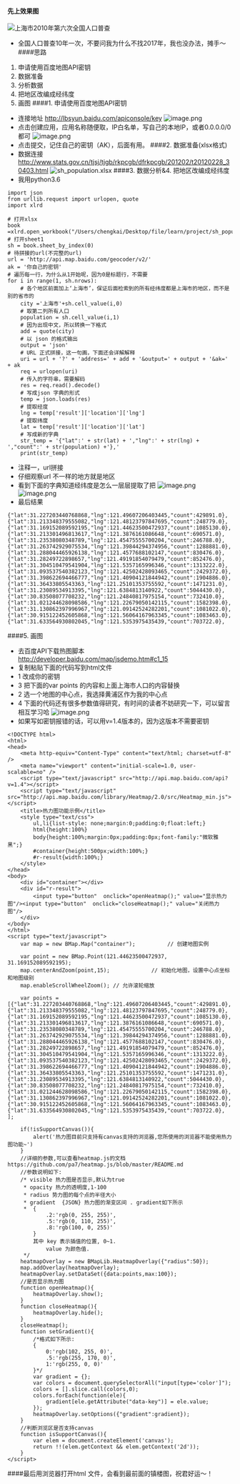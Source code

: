 #### 先上效果图
![上海市2010年第六次全国人口普查](http://upload-images.jianshu.io/upload_images/6634703-6f03b82926a58331.png?imageMogr2/auto-orient/strip%7CimageView2/2/w/1240)
- 全国人口普查10年一次，不要问我为什么不找2017年，我也没办法，摊手～
####思路
1. 申请使用百度地图API密钥
2. 数据准备
3. 分析数据
4. 把地区改编成经纬度
5. 画图
####1. 申请使用百度地图API密钥
- 连接地址
http://lbsyun.baidu.com/apiconsole/key
![image.png](http://upload-images.jianshu.io/upload_images/6634703-f557b0d9559d53be.png?imageMogr2/auto-orient/strip%7CimageView2/2/w/1240)
- 点击创建应用，应用名称随便取，IP白名单，写自己的本地IP，或者0.0.0.0/0 都可
![image.png](http://upload-images.jianshu.io/upload_images/6634703-8da003c4b79b6040.png?imageMogr2/auto-orient/strip%7CimageView2/2/w/1240)
- 点击提交，记住自己的密钥（AK），后面有用。
####2. 数据准备(xlsx格式)
- 数据连接
http://www.stats.gov.cn/tjsj/tjgb/rkpcgb/dfrkpcgb/201202/t20120228_30403.html
![sh_population.xlsx](http://upload-images.jianshu.io/upload_images/6634703-4fc7c695210c5b35.png?imageMogr2/auto-orient/strip%7CimageView2/2/w/1240)
####3. 数据分析&4. 把地区改编成经纬度
- 我用python3.6
```
import json
from urllib.request import urlopen, quote
import xlrd

# 打开xlsx
book =xlrd.open_workbook("/Users/chengkai/Desktop/file/learn/project/sh_population/sh_population.xlsx")
# 打开sheet1
sh = book.sheet_by_index(0)
# 待拼接的url(不完整的url)
url = 'http://api.map.baidu.com/geocoder/v2/'
ak = '你自己的密钥'
# 遍历每一行，为什么从1开始呢，因为0是标题行，不需要
for i in range(1, sh.nrows):
    # 各个地区前面加上‘上海市’，保证后面检索到的所有经纬度都是上海市的地区，而不是别的省市的
    city ='上海市'+sh.cell_value(i,0)
    # 取第二列所有人口
    population = sh.cell_value(i,1)
    # 因为出现中文，所以转换一下格式
    add = quote(city)
    # 以 json 的格式输出
    output = 'json'
    # URL 正式拼接，这一句画，下面还会详解解释
    uri = url + '?' + 'address=' + add + '&output=' + output + '&ak=' + ak
    req = urlopen(uri)
    # 传入的字符串，需要解码
    res = req.read().decode()
    # 写成json 字典的形式
    temp = json.loads(res)
    # 提取经度
    lng = temp['result']['location']['lng']
    # 提取纬度
    lat = temp['result']['location']['lat']
    # 写成新的字典
    str_temp = '{"lat":' + str(lat) + ',"lng":' + str(lng) + ',"count":' + str(population) +'},'
    print(str_temp)
```
- 注释一，url拼接
- 仔细观察url 不一样的地方就是地区
- 看到下面的字典知道经纬度是怎么一层层提取了把
![image.png](http://upload-images.jianshu.io/upload_images/6634703-30f162fd3ce7f566.png?imageMogr2/auto-orient/strip%7CimageView2/2/w/1240)
![image.png](http://upload-images.jianshu.io/upload_images/6634703-0130e65ba1c3bfa3.png?imageMogr2/auto-orient/strip%7CimageView2/2/w/1240)
-  最后结果
```
{"lat":31.227203440768868,"lng":121.49607206403445,"count":429891.0},
{"lat":31.213348379555082,"lng":121.48123797847695,"count":248779.0},
{"lat":31.169152089592195,"lng":121.44623500472937,"count":1085130.0},
{"lat":31.213301496813617,"lng":121.3876161086648,"count":690571.0},
{"lat":31.23538080348789,"lng":121.45475555700204,"count":246788.0},
{"lat":31.263742929075534,"lng":121.39844294374956,"count":1288881.0},
{"lat":31.288044465926138,"lng":121.4577688102147,"count":830476.0},
{"lat":31.28249722898657,"lng":121.49191854079479,"count":852476.0},
{"lat":31.304510479541904,"lng":121.5357165996346,"count":1313222.0},
{"lat":31.093537540382123,"lng":121.42502428093465,"count":2429372.0},
{"lat":31.398622694466777,"lng":121.40904121844942,"count":1904886.0},
{"lat":31.36433805543363,"lng":121.25101353755592,"count":1471231.0},
{"lat":31.23089534913395,"lng":121.6384813140922,"count":5044430.0},
{"lat":30.83508077708232,"lng":121.24840817975154,"count":732410.0},
{"lat":31.021244628098586,"lng":121.22679050142115,"count":1582398.0},
{"lat":31.130862397996967,"lng":121.09142524282201,"count":1081022.0},
{"lat":30.915122452605868,"lng":121.56064167963345,"count":1083463.0},
{"lat":31.633564930802045,"lng":121.5353975435439,"count":703722.0},
```
####5. 画图
- 去百度API下载热图脚本
http://developer.baidu.com/map/jsdemo.htm#c1_15
- 复制粘贴下面的代码写到html文件
- 1 改成你的密钥
- 3 把下面的var points 的内容和上面上海市人口的内容替换
- 2 选一个地图的中心点，我选择黄浦区作为我的中心点
- 4 下面的代码还有很多参数值得研究，有时间的读者不妨研究一下，可以留言相互学习哈
![image.png](http://upload-images.jianshu.io/upload_images/6634703-cdcb71a56c77a08f.png?imageMogr2/auto-orient/strip%7CimageView2/2/w/1240)
- 如果写如密钥报错的话，可以用v=1.4版本的，因为这版本不需要密钥
```
<!DOCTYPE html>
<html>
<head>
    <meta http-equiv="Content-Type" content="text/html; charset=utf-8" />
    <meta name="viewport" content="initial-scale=1.0, user-scalable=no" />
    <script type="text/javascript" src="http://api.map.baidu.com/api?v=1.4"></script>
    <script type="text/javascript" src="http://api.map.baidu.com/library/Heatmap/2.0/src/Heatmap_min.js"></script>
    <title>热力图功能示例</title>
    <style type="text/css">
		ul,li{list-style: none;margin:0;padding:0;float:left;}
		html{height:100%}
		body{height:100%;margin:0px;padding:0px;font-family:"微软雅黑";}
		#container{height:500px;width:100%;}
		#r-result{width:100%;}
    </style>
</head>
<body>
	<div id="container"></div>
	<div id="r-result">
		<input type="button"  onclick="openHeatmap();" value="显示热力图"/><input type="button"  onclick="closeHeatmap();" value="关闭热力图"/>
	</div>
</body>
</html>
<script type="text/javascript">
    var map = new BMap.Map("container");          // 创建地图实例

    var point = new BMap.Point(121.44623500472937, 31.169152089592195);
    map.centerAndZoom(point,15);             // 初始化地图，设置中心点坐标和地图级别
    map.enableScrollWheelZoom(); // 允许滚轮缩放

    var points =[{"lat":31.227203440768868,"lng":121.49607206403445,"count":429891.0},
{"lat":31.213348379555082,"lng":121.48123797847695,"count":248779.0},
{"lat":31.169152089592195,"lng":121.44623500472937,"count":1085130.0},
{"lat":31.213301496813617,"lng":121.3876161086648,"count":690571.0},
{"lat":31.23538080348789,"lng":121.45475555700204,"count":246788.0},
{"lat":31.263742929075534,"lng":121.39844294374956,"count":1288881.0},
{"lat":31.288044465926138,"lng":121.4577688102147,"count":830476.0},
{"lat":31.28249722898657,"lng":121.49191854079479,"count":852476.0},
{"lat":31.304510479541904,"lng":121.5357165996346,"count":1313222.0},
{"lat":31.093537540382123,"lng":121.42502428093465,"count":2429372.0},
{"lat":31.398622694466777,"lng":121.40904121844942,"count":1904886.0},
{"lat":31.36433805543363,"lng":121.25101353755592,"count":1471231.0},
{"lat":31.23089534913395,"lng":121.6384813140922,"count":5044430.0},
{"lat":30.83508077708232,"lng":121.24840817975154,"count":732410.0},
{"lat":31.021244628098586,"lng":121.22679050142115,"count":1582398.0},
{"lat":31.130862397996967,"lng":121.09142524282201,"count":1081022.0},
{"lat":30.915122452605868,"lng":121.56064167963345,"count":1083463.0},
{"lat":31.633564930802045,"lng":121.5353975435439,"count":703722.0},
];

    if(!isSupportCanvas()){
    	alert('热力图目前只支持有canvas支持的浏览器,您所使用的浏览器不能使用热力图功能~')
    }
	//详细的参数,可以查看heatmap.js的文档 https://github.com/pa7/heatmap.js/blob/master/README.md
	//参数说明如下:
	/* visible 热力图是否显示,默认为true
     * opacity 热力的透明度,1-100
     * radius 势力图的每个点的半径大小
     * gradient  {JSON} 热力图的渐变区间 . gradient如下所示
     *	{
			.2:'rgb(0, 255, 255)',
			.5:'rgb(0, 110, 255)',
			.8:'rgb(100, 0, 255)'
		}
		其中 key 表示插值的位置, 0~1.
		    value 为颜色值.
     */
	heatmapOverlay = new BMapLib.HeatmapOverlay({"radius":50});
	map.addOverlay(heatmapOverlay);
	heatmapOverlay.setDataSet({data:points,max:100});
	//是否显示热力图
    function openHeatmap(){
        heatmapOverlay.show();
    }
	function closeHeatmap(){
        heatmapOverlay.hide();
    }
	closeHeatmap();
    function setGradient(){
     	/*格式如下所示:
		{
	  		0:'rgb(102, 255, 0)',
	 	 	.5:'rgb(255, 170, 0)',
		  	1:'rgb(255, 0, 0)'
		}*/
     	var gradient = {};
     	var colors = document.querySelectorAll("input[type='color']");
     	colors = [].slice.call(colors,0);
     	colors.forEach(function(ele){
			gradient[ele.getAttribute("data-key")] = ele.value;
     	});
        heatmapOverlay.setOptions({"gradient":gradient});
    }
	//判断浏览区是否支持canvas
    function isSupportCanvas(){
        var elem = document.createElement('canvas');
        return !!(elem.getContext && elem.getContext('2d'));
    }
</script>
```
####最后用浏览器打开html 文件，会看到最前面的镇楼图，祝君好运～！
